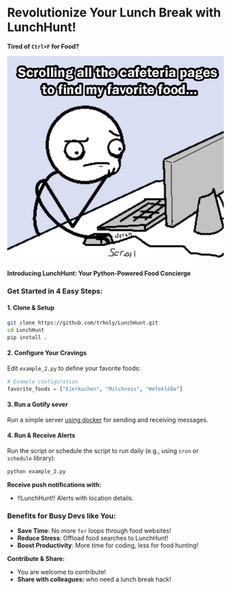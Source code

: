 # Revolutionize Your Lunch Break with LunchHunt!

**Tired of `Ctrl+F` for Food?**

![](./img/scroll_meme.png)

**Introducing LunchHunt: Your Python-Powered Food Concierge**

### **Get Started in 4 Easy Steps:**

#### 1. **Clone & Setup**
```bash
git clone https://github.com/trholy/LunchHunt.git
cd LunchHunt
pip install .
```

#### 2. **Configure Your Cravings**
Edit `example_2.py` to define your favorite foods:
```python
# Example configuration
favorite_foods = ["Eierkuchen", "Milchreis", "Hefeklöße"]
```

#### 3. **Run a Gotify sever**
Run a simple server [using docker](https://gotify.net/docs/install) for sending and receiving messages.

#### 4. **Run & Receive Alerts**
Run the script or schedule the script to run daily (e.g., using `cron` or `schedule` library):
```python
python example_2.py
```
**Receive push notifications with:**
* ‼️LunchHunt‼️ Alerts with location details.

### **Benefits for Busy Devs like You:**
* **Save Time**: No more `for` loops through food websites!
* **Reduce Stress**: Offload food searches to LunchHunt!
* **Boost Productivity**: More time for coding, less for food hunting!

**Contribute & Share:**
* You are welcome to contribute!
* **Share with colleagues:** who need a lunch break hack!
